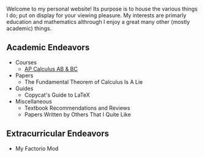 Welcome to my personal website! Its purpose is to house the various things I do; put on display for your viewing pleasure. My interests are primarly education and mathematics althrough I enjoy a great many other (mostly academic) things.

## Academic Endeavors
- Courses
  - [AP Calculus AB & BC](/apcalc)
- Papers
  - The Fundamental Theorem of Calculus Is A Lie
- Guides
  - Copycat's Guide to LaTeX
- Miscellaneous
  - Textbook Recommendations and Reviews
  - Papers Written by Others That I Quite Like

## Extracurricular Endeavors
- My Factorio Mod

